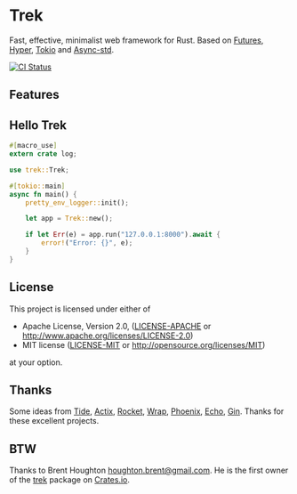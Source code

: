 # Trek

Fast, effective, minimalist web framework for Rust. Based on [Futures], [Hyper], [Tokio] and [Async-std].

[![CI Status](https://github.com/trek-rs/trek/workflows/ci/badge.svg)](https://github.com/trek-rs/trek/actions)

<!-- [![Build Status](https://travis-ci.org/trek-rs/trek.svg?branch=master)](https://travis-ci.org/trek-rs/trek) -->
<!-- [![Latest version](https://img.shields.io/crates/v/trek.svg)](https://crates.io/crates/trek) -->
<!-- [![Documentation](https://docs.rs/trek/badge.svg)](https://docs.rs/trek) -->
<!-- ![License](https://img.shields.io/crates/l/trek.svg) -->

## Features

## Hello Trek

```rust
#[macro_use]
extern crate log;

use trek::Trek;

#[tokio::main]
async fn main() {
    pretty_env_logger::init();

    let app = Trek::new();

    if let Err(e) = app.run("127.0.0.1:8000").await {
        error!("Error: {}", e);
    }
}
```

## License

This project is licensed under either of

- Apache License, Version 2.0, ([LICENSE-APACHE](LICENSE-APACHE) or
  http://www.apache.org/licenses/LICENSE-2.0)
- MIT license ([LICENSE-MIT](LICENSE-MIT) or
  http://opensource.org/licenses/MIT)

at your option.

## Thanks

Some ideas from [Tide], [Actix], [Rocket], [Wrap], [Phoenix], [Echo], [Gin]. Thanks for these excellent projects.

## BTW

Thanks to Brent Houghton <houghton.brent@gmail.com>. He is the first owner
of the [trek] package on [Crates.io].

[trek]: https://crates.io/crates/trek
[crates.io]: https://crates.io/
[futures]: https://rust-lang-nursery.github.io/futures-rs/
[hyper]: https://hyper.rs/
[tokio]: https://tokio.rs/
[async-std]: https://async.rs/
[tide]: https://github.com/http-rs/tide
[actix]: https://actix.rs/
[rocket]: https://rocket.rs/
[wrap]: https://github.com/seanmonstar/warp
[phoenix]: https://phoenixframework.org/
[echo]: https://echo.labstack.com/
[gin]: https://gin-gonic.com/
